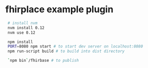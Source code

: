 fhirplace example plugin
======================

```sh
 # install nvm
 nvm install 0.12
 nvm use 0.12

 npm install
 PORT=8080 npm start # to start dev server on localhost:8080
 npm run-script build # to build into dist directory

 `npm bin`/fhirbase # to publish
```
